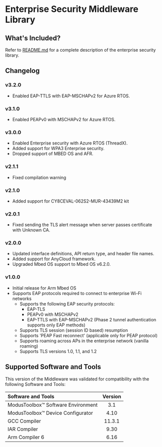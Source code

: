 # Enterprise Security Middleware Library

## What's Included?
Refer to [README.md](./README.md) for a complete description of the enterprise security library.

## Changelog

### v3.2.0
* Enabled EAP-TTLS with EAP-MSCHAPv2 for Azure RTOS.

### v3.1.0
* Enabled PEAPv0 with MSCHAPv2 for Azure RTOS.

### v3.0.0
* Enabled Enterprise security with Azure RTOS (ThreadX).
* Added support for WPA3 Enterprise security.
* Dropped support of MBED OS and AFR.

### v2.1.1
* Fixed compilation warning

### v2.1.0
* Added support for CY8CEVAL-062S2-MUR-43439M2 kit

### v2.0.1
* Fixed sending the TLS alert message when server passes certificate with Unknown CA.

### v2.0.0
* Updated interface definitions, API return type, and header file names.
* Added support for AnyCloud framework.
* Upgraded Mbed OS support to Mbed OS v6.2.0.

### v1.0.0
* Initial release for Arm Mbed OS
* Supports EAP protocols required to connect to enterprise Wi-Fi networks
    - Supports the following EAP security protocols:
        * EAP-TLS
        * PEAPv0 with MSCHAPv2
        * EAP-TTLS with EAP-MSCHAPv2 (Phase 2 tunnel authentication supports only EAP methods)
    - Supports TLS session (session ID based) resumption
    - Supports 'PEAP Fast reconnect' (applicable only for PEAP protocol)
    - Supports roaming across APs in the enterprise network (vanilla roaming)
    - Supports TLS versions 1.0, 1.1, and 1.2

## Supported Software and Tools
This version of the Middleware was validated for compatibility with the following Software and Tools:

| Software and Tools                                        | Version |
| :---                                                      | :----:  |
| ModusToolbox&trade; Software Environment                  | 3.1     |
| ModusToolbox&trade; Device Configurator                   | 4.10    |
| GCC Compiler                                              | 11.3.1  |
| IAR Compiler                                              | 9.30    |
| Arm Compiler 6                                            | 6.16    |
